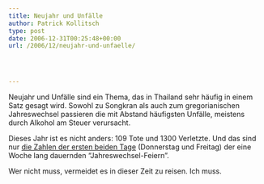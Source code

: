 ```yaml
---
title: Neujahr und Unfälle
author: Patrick Kollitsch
type: post
date: 2006-12-31T00:25:48+00:00
url: /2006/12/neujahr-und-unfaelle/




---
```

Neujahr und Unfälle sind ein Thema, das in Thailand sehr häufig in einem Satz gesagt wird. Sowohl zu Songkran als auch zum gregorianischen Jahreswechsel passieren die mit Abstand häufigsten Unfälle, meistens durch Alkohol am Steuer verursacht. 

Dieses Jahr ist es nicht anders: 109 Tote und 1300 Verletzte. Und das sind nur [die Zahlen der ersten beiden Tage][1] (Donnerstag und Freitag) der eine Woche lang dauernden &#8220;Jahreswechsel-Feiern&#8221;.

Wer nicht muss, vermeidet es in dieser Zeit zu reisen. Ich muss.

 [1]: http://www.nationmultimedia.com/2006/12/31/national/national_30022962.php